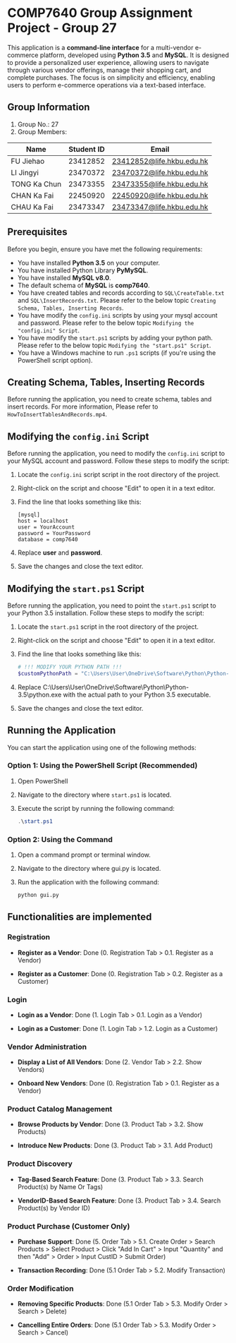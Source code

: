 # COMP7640 Group Assignment Project - Group 27

This application is a __command-line interface__ for a multi-vendor e-commerce platform, developed using __Python 3.5__ and __MySQL__. It is designed to provide a personalized user experience, allowing users to navigate through various vendor offerings, manage their shopping cart, and complete purchases. The focus is on simplicity and efficiency, enabling users to perform e-commerce operations via a text-based interface.

## Group Information

1. Group No.: 27
2. Group Members:

| Name          | Student ID | Email                         |
|---------------|------------|-------------------------------|
| FU Jiehao     | 23412852   | 23412852@life.hkbu.edu.hk     |
| LI Jingyi     | 23470372   | 23470372@life.hkbu.edu.hk     |
| TONG Ka Chun  | 23473355   | 23473355@life.hkbu.edu.hk     |
| CHAN Ka Fai   | 22450920   | 22450920@life.hkbu.edu.hk     |
| CHAU Ka Fai   | 23473347   | 23473347@life.hkbu.edu.hk     |

## Prerequisites

Before you begin, ensure you have met the following requirements:

- You have installed __Python 3.5__ on your computer.
- You have installed Python Library __PyMySQL__.
- You have installed __MySQL v8.0__.
- The default schema of __MySQL__ is __comp7640__.
- You have created tables and records according to `SQL\CreateTable.txt` and `SQL\InsertRecords.txt`. Please refer to the below topic `Creating Schema, Tables, Inserting Records`.
- You have modify the `config.ini` scripts by using your mysql account and password. Please refer to the below topic `Modifying the "config.ini" Script`.
- You have modify the `start.ps1` scripts by adding your python path. Please refer to the below topic `Modifying the "start.ps1" Script`.
- You have a Windows machine to run `.ps1` scripts (if you're using the PowerShell script option).

## Creating Schema, Tables, Inserting Records
Before running the application, you need to create schema, tables and insert records.
For more information, Please refer to `HowToInsertTablesAndRecords.mp4`.

## Modifying the `config.ini` Script
Before running the application, you need to modify the `config.ini` script to your MySQL account and password. Follow these steps to modify the script:

1. Locate the `config.ini` script script in the root directory of the project.
2. Right-click on the script and choose "Edit" to open it in a text editor.
3. Find the line that looks something like this:

   ```
   [mysql]
   host = localhost
   user = YourAccount
   password = YourPassword
   database = comp7640
   ```
   
4. Replace __user__ and __password__.
5. Save the changes and close the text editor.

## Modifying the `start.ps1` Script

Before running the application, you need to point the `start.ps1` script to your Python 3.5 installation. Follow these steps to modify the script:

1. Locate the `start.ps1` script in the root directory of the project.
2. Right-click on the script and choose "Edit" to open it in a text editor.
3. Find the line that looks something like this:

   ```powershell
   # !!! MODIFY YOUR PYTHON PATH !!!
   $customPythonPath = "C:\Users\User\OneDrive\Software\Python\Python-3.5\python.exe"
   ```
4. Replace C:\Users\User\OneDrive\Software\Python\Python-3.5\python.exe with the actual path to your Python 3.5 executable.
5. Save the changes and close the text editor.

## Running the Application

You can start the application using one of the following methods:

### Option 1: Using the PowerShell Script (Recommended)

1. Open PowerShell
2. Navigate to the directory where `start.ps1` is located.
3. Execute the script by running the following command:

   ```powershell
   .\start.ps1
   ```

### Option 2: Using the Command
1. Open a command prompt or terminal window.
2. Navigate to the directory where gui.py is located.
3. Run the application with the following command:

   ```bash
   python gui.py
   ```
   
   
## Functionalities are implemented

### Registration

- **Register as a Vendor**: Done (0. Registration Tab > 0.1. Register as a Vendor)

- **Register as a Customer**: Done (0. Registration Tab > 0.2. Register as a Customer)

### Login

- **Login as a Vendor**: Done (1. Login Tab > 0.1. Login as a Vendor)

- **Login as a Customer**: Done (1. Login Tab > 1.2. Login as a Customer)

### Vendor Administration

- **Display a List of All Vendors**: Done (2. Vendor Tab > 2.2. Show Vendors)

- **Onboard New Vendors**: Done (0. Registration Tab > 0.1. Register as a Vendor)

### Product Catalog Management

- **Browse Products by Vendor**: Done (3. Product Tab > 3.2. Show Products)

- **Introduce New Products**: Done (3. Product Tab > 3.1. Add Product)

### Product Discovery

- **Tag-Based Search Feature**: Done (3. Product Tab > 3.3. Search Product(s) by Name Or Tags)

- **VendorID-Based Search Feature**: Done (3. Product Tab > 3.4. Search Product(s) by Vendor ID)

### Product Purchase (Customer Only)

- **Purchase Support**: Done (5. Order Tab > 5.1. Create Order > Search Products > Select Product > Click "Add In Cart" > Input "Quantity" and then "Add" > Order > Input CustID > Submit Order)

- **Transaction Recording**: Done (5.1 Order Tab > 5.2. Modify Transaction)

### Order Modification

- **Removing Specific Products**: Done (5.1 Order Tab > 5.3. Modify Order > Search > Delete)

- **Cancelling Entire Orders**: Done (5.1 Order Tab > 5.3. Modify Order > Search > Cancel)

